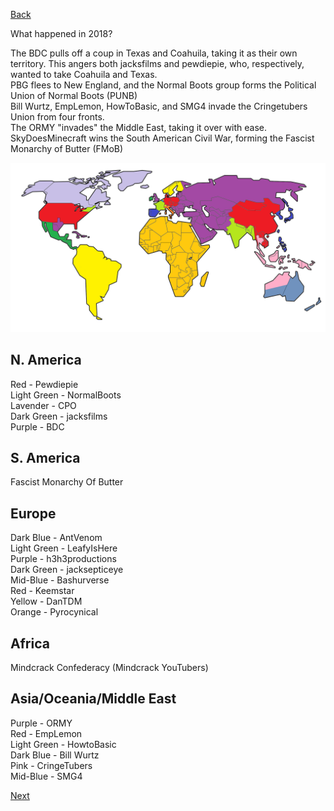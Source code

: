 [Back](2018)

What happened in 2018?

The BDC pulls off a coup in Texas and Coahuila, taking it as their
own territory. This angers both jacksfilms and pewdiepie,
who, respectively, wanted to take Coahuila and Texas.<br/>
PBG flees to New England, and the Normal Boots group forms the
Political Union of Normal Boots (PUNB)<br/>
Bill Wurtz, EmpLemon, HowToBasic, and SMG4 invade the
Cringetubers Union from four fronts.<br/>
The ORMY "invades" the Middle East, taking it over with ease.<br/>
SkyDoesMinecraft wins the South American Civil War, forming
the Fascist Monarchy of Butter (FMoB)<br/>

![Map](assets/2019.png)

## N. America
Red - Pewdiepie<br/>
Light Green - NormalBoots<br/>
Lavender - CPO<br/>
Dark Green - jacksfilms<br/>
Purple - BDC<br/>

## S. America
Fascist Monarchy Of Butter<br/>

## Europe
Dark Blue - AntVenom<br/>
Light Green - LeafyIsHere<br/>
Purple - h3h3productions<br/>
Dark Green - jacksepticeye<br/>
Mid-Blue - Bashurverse<br/>
Red - Keemstar<br/>
Yellow - DanTDM<br/>
Orange - Pyrocynical<br/>

## Africa
Mindcrack Confederacy (Mindcrack YouTubers)<br/>

## Asia/Oceania/Middle East
Purple - ORMY<br/>
Red - EmpLemon<br/>
Light Green - HowtoBasic<br/>
Dark Blue - Bill Wurtz<br/>
Pink - CringeTubers<br/>
Mid-Blue - SMG4<br/>

[Next](2020)

